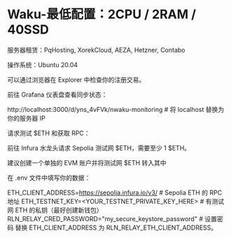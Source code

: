 # Waku-最低配置：2CPU / 2RAM / 40SSD

服务器租赁：PqHosting, XorekCloud, AEZA, Hetzner, Contabo

操作系统：Ubuntu 20.04

可以通过浏览器在 Explorer 中检查你的注册交易。

前往 Grafana 仪表盘查看同步状态：

http://localhost:3000/d/yns_4vFVk/nwaku-monitoring  # 将 localhost 替换为你的服务器 IP

请求测试 $ETH 和获取 RPC：

前往 Infura 水龙头请求 Sepolia 测试网 $ETH，需要至少 1 $ETH。

建议创建一个单独的 EVM 账户并将测试网 $ETH 转入其中

在 .env 文件中填写你的数据：

ETH_CLIENT_ADDRESS=https://sepolia.infura.io/v3/<key>  # Sepolia ETH 的 RPC 地址
ETH_TESTNET_KEY=<YOUR_TESTNET_PRIVATE_KEY_HERE>        # 有测试网 ETH 的私钥（最好创建新钱包）
RLN_RELAY_CRED_PASSWORD="my_secure_keystore_password"  # 设置密码
替换 ETH_CLIENT_ADDRESS 为 RLN_RELAY_ETH_CLIENT_ADDRESS。
